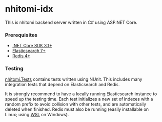 # nhitomi-idx

This is nhitomi backend server written in C# using ASP.NET Core.

### Prerequisites

- [.NET Core SDK 3.1+](https://dotnet.microsoft.com/download)
- [Elasticsearch 7+](https://www.elastic.co/downloads/elasticsearch)
- [Redis 4+](https://redis.io/download)

### Testing

[nhitomi.Tests](nhitomi.Tests) contains tests written using NUnit. This includes many integration tests that depend on Elasticsearch and Redis.

It is strongly recommend to have a locally running Elasticsearch instance to speed up the testing time. Each test initializes a new set of indexes with a random prefix to avoid collision with other tests, and are automatically deleted when finished. Redis must also be running (easily installable on Linux; using [WSL](https://en.wikipedia.org/wiki/Windows_Subsystem_for_Linux) on Windows).
